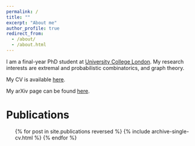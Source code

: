 ```yaml
---
permalink: /
title: ""
excerpt: "About me"
author_profile: true
redirect_from: 
  - /about/
  - /about.html
---
```

I am a final-year PhD student at [University College London](https://www.ucl.ac.uk/).
My research interests are extremal and probabilistic combinatorics, and graph theory.

My CV is available [here](https://drive.google.com/file/d/1g62ObAPj2tJpy8D2M2Ghc77YjPoUNKNk/view?usp=sharing).

<style>
ul {
list-style-type: circle;
}
img {
  border: 5px solid #FFFFFF;
}
</style>

[//]: # (* [Publications]&#40;https://kyriakosk.github.io/publications/&#41;)

[//]: # (* [CV]&#40;https://kyriakosk.github.io/cv/&#41; )

[//]: # (* [Talks]&#40;https://kyriakosk.github.io/talks/&#41;)

My arXiv page can be found [here](https://arxiv.org/search/math?query=Katsamaktsis%2C+Kyriakos&searchtype=author&abstracts=show&order=-announced_date_first&size=50).

Publications
======
  <ul>{% for post in site.publications reversed %}
    {% include archive-single-cv.html %}
  {% endfor %}</ul>
